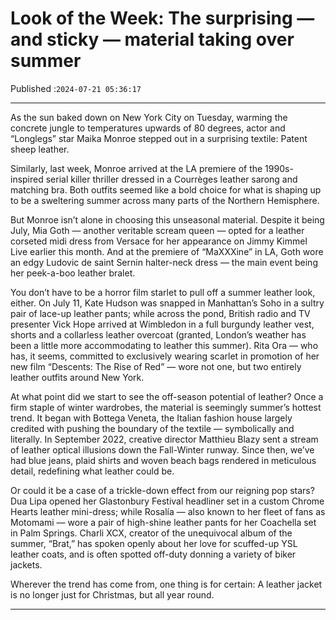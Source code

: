 # Look of the Week: The surprising — and sticky — material taking over summer

Published :`2024-07-21 05:36:17`

---

As the sun baked down on New York City on Tuesday, warming the concrete jungle to temperatures upwards of 80 degrees, actor and “Longlegs” star Maika Monroe stepped out in a surprising textile: Patent sheep leather.

Similarly, last week, Monroe arrived at the LA premiere of the 1990s-inspired serial killer thriller dressed in a Courrèges leather sarong and matching bra. Both outfits seemed like a bold choice for what is shaping up to be a sweltering summer across many parts of the Northern Hemisphere.

But Monroe isn’t alone in choosing this unseasonal material. Despite it being July, Mia Goth — another veritable scream queen — opted for a leather corseted midi dress from Versace for her appearance on Jimmy Kimmel Live earlier this month. And at the premiere of “MaXXXine” in LA, Goth wore an edgy Ludovic de saint Sernin halter-neck dress — the main event being her peek-a-boo leather bralet.

You don’t have to be a horror film starlet to pull off a summer leather look, either. On July 11, Kate Hudson was snapped in Manhattan’s Soho in a sultry pair of lace-up leather pants; while across the pond, British radio and TV presenter Vick Hope arrived at Wimbledon in a full burgundy leather vest, shorts and a collarless leather overcoat (granted, London’s weather has been a little more accommodating to leather this summer). Rita Ora — who has, it seems, committed to exclusively wearing scarlet in promotion of her new film “Descents: The Rise of Red” — wore not one, but two entirely leather outfits around New York.

At what point did we start to see the off-season potential of leather? Once a firm staple of winter wardrobes, the material is seemingly summer’s hottest trend. It began with Bottega Veneta, the Italian fashion house largely credited with pushing the boundary of the textile — symbolically and literally. In September 2022, creative director Matthieu Blazy sent a stream of leather optical illusions down the Fall-Winter runway. Since then, we’ve had blue jeans, plaid shirts and woven beach bags rendered in meticulous detail, redefining what leather could be.

Or could it be a case of a trickle-down effect from our reigning pop stars? Dua Lipa opened her Glastonbury Festival headliner set in a custom Chrome Hearts leather mini-dress; while Rosalía — also known to her fleet of fans as Motomami — wore a pair of high-shine leather pants for her Coachella set in Palm Springs. Charli XCX, creator of the unequivocal album of the summer, “Brat,” has spoken openly about her love for scuffed-up YSL leather coats, and is often spotted off-duty donning a variety of biker jackets.

Wherever the trend has come from, one thing is for certain: A leather jacket is no longer just for Christmas, but all year round.

---

